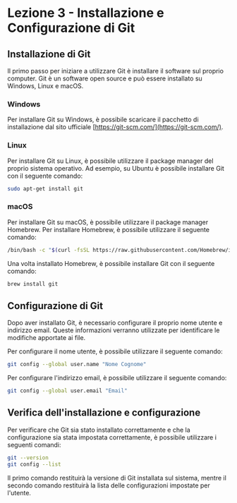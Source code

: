 # Lezione 3 - Installazione e Configurazione di Git

## Installazione di Git

Il primo passo per iniziare a utilizzare Git è installare il software sul proprio computer. Git è un software open source e può essere installato su Windows, Linux e macOS.

### Windows

Per installare Git su Windows, è possibile scaricare il pacchetto di installazione dal sito ufficiale [https://git-scm.com/](https://git-scm.com/).

### Linux

Per installare Git su Linux, è possibile utilizzare il package manager del proprio sistema operativo. Ad esempio, su Ubuntu è possibile installare Git con il seguente comando:

```bash
sudo apt-get install git
```

### macOS

Per installare Git su macOS, è possibile utilizzare il package manager Homebrew. Per installare Homebrew, è possibile utilizzare il seguente comando:

```bash
/bin/bash -c "$(curl -fsSL https://raw.githubusercontent.com/Homebrew/install/HEAD/install.sh)"
```

Una volta installato Homebrew, è possibile installare Git con il seguente comando:

```bash
brew install git
```

## Configurazione di Git

Dopo aver installato Git, è necessario configurare il proprio nome utente e indirizzo email. Queste informazioni verranno utilizzate per identificare le modifiche apportate ai file.

Per configurare il nome utente, è possibile utilizzare il seguente comando:

```bash
git config --global user.name "Nome Cognome"
```

Per configurare l'indirizzo email, è possibile utilizzare il seguente comando:

```bash
git config --global user.email "Email"
```

## Verifica dell'installazione e configurazione

Per verificare che Git sia stato installato correttamente e che la configurazione sia stata impostata correttamente, è possibile utilizzare i seguenti comandi:

```bash
git --version
git config --list
```

Il primo comando restituirà la versione di Git installata sul sistema, mentre il secondo comando restituirà la lista delle configurazioni impostate per l'utente.
